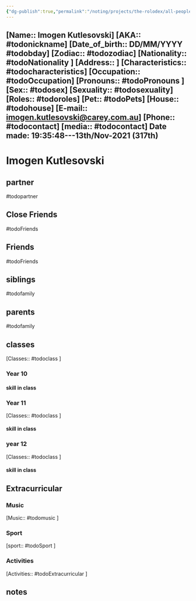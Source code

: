 ```yaml
---
{"dg-publish":true,"permalink":"/noting/projects/the-rolodex/all-people/students/imogen-kutlesovski/","dgHomeLink":true,"dgPassFrontmatter":false}
---
```


[Name:: Imogen Kutlesovski]
[AKA:: #todonickname]
[Date_of_birth:: DD/MM/YYYY #todobday] 
[Zodiac:: #todozodiac] 
[Nationality:: #todoNationality ]
[Address:: ]
[Characteristics::  #todocharacteristics]
[Occupation:: #todoOccupation]
[Pronouns:: #todoPronouns ]
[Sex:: #todosex]
[Sexuality:: #todosexuality]
[Roles:: #todoroles]
[Pet:: #todoPets]
[House:: #todohouse]
[E-mail:: <imogen.kutlesovski@carey.com.au>]
[Phone:: #todocontact]
[media:: #todocontact]
Date made: 19:35:48---13th/Nov-2021 (317th) 
---
# Imogen Kutlesovski
## partner
#todopartner
## Close Friends
#todoFriends
## Friends
#todoFriends
## siblings
#todofamily
## parents
#todofamily
## classes
[Classes:: #todoclass ]
### Year 10
#### skill in class
### Year 11
[Classes:: #todoclass ]
#### skill in class
### year 12
[Classes:: #todoclass ]
#### skill in class
## Extracurricular
### Music
[Music:: #todomusic ]
### Sport
[sport:: #todoSport ]
### Activities
[Activities:: #todoExtracurricular ]
## notes
